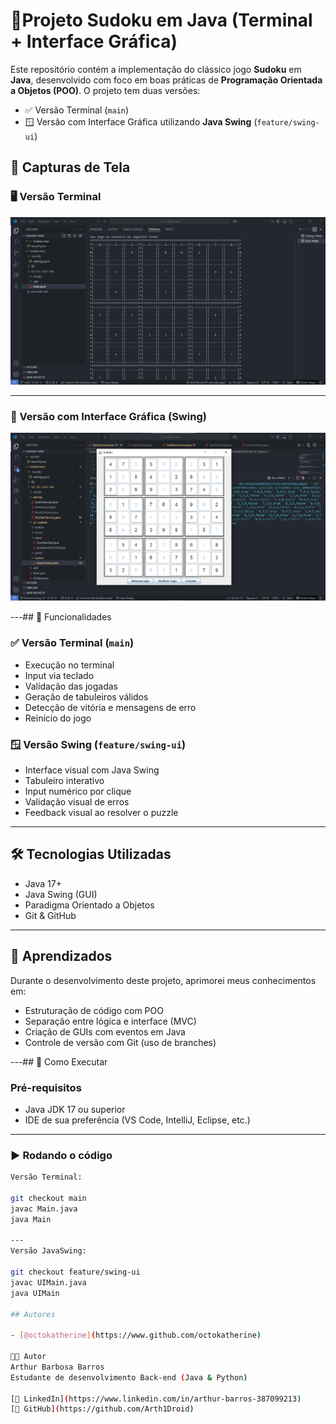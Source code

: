 
# 🧩Projeto Sudoku em Java (Terminal + Interface Gráfica)
Este repositório contém a implementação do clássico jogo **Sudoku** em **Java**, desenvolvido com foco em boas práticas de **Programação Orientada a Objetos (POO)**. O projeto tem duas versões:

- ✅ Versão Terminal (`main`)
- 🪟 Versão com Interface Gráfica utilizando **Java Swing** (`feature/swing-ui`)





## 📸 Capturas de Tela


### 🖥️ Versão Terminal

![Sudoku no terminal](./img/sudoku-terminal.png)

---

### 🎨 Versão com Interface Gráfica (Swing)

![Sudoku com Swing](./img/sudoku-swing.png)

---## 🚀 Funcionalidades

### ✅ Versão Terminal (`main`)
- Execução no terminal
- Input via teclado
- Validação das jogadas
- Geração de tabuleiros válidos
- Detecção de vitória e mensagens de erro
- Reinício do jogo

### 🪟 Versão Swing (`feature/swing-ui`)
- Interface visual com Java Swing
- Tabuleiro interativo
- Input numérico por clique
- Validação visual de erros
- Feedback visual ao resolver o puzzle

---

## 🛠️ Tecnologias Utilizadas

- Java 17+
- Java Swing (GUI)
- Paradigma Orientado a Objetos
- Git & GitHub

---
## 🌱 Aprendizados

Durante o desenvolvimento deste projeto, aprimorei meus conhecimentos em:

- Estruturação de código com POO
- Separação entre lógica e interface (MVC)
- Criação de GUIs com eventos em Java
- Controle de versão com Git (uso de branches)

---## 📂 Como Executar

### Pré-requisitos
- Java JDK 17 ou superior
- IDE de sua preferência (VS Code, IntelliJ, Eclipse, etc.)

---

### ▶️ Rodando o código
```bash
Versão Terminal:

git checkout main
javac Main.java
java Main

---
Versão JavaSwing:

git checkout feature/swing-ui
javac UIMain.java
java UIMain

## Autores

- [@octokatherine](https://www.github.com/octokatherine)

👨‍💻 Autor
Arthur Barbosa Barros
Estudante de desenvolvimento Back-end (Java & Python)

[🔗 LinkedIn](https://www.linkedin.com/in/arthur-barros-387099213)
[🐙 GitHub](https://github.com/Arth1Droid)